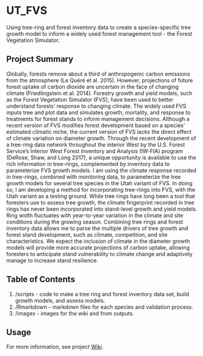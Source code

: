 # UT_FVS
Using tree-ring and forest inventory data to create a species-specific tree growth model to inform a widely used forest management tool - the Forest Vegetation Simulator.

## Project Summary

Globally, forests remove about a third of anthropogenic carbon emissions from the atmosphere (Le Quéré et al. 2015). However, projections of future forest uptake of carbon dioxide are uncertain in the face of changing climate (Friedlingstein et al. 2014). Forestry growth and yield models, such as the Forest Vegetation Simulator (FVS), have been used to better understand forests’ response to changing climate. The widely used FVS inputs tree and plot data and simulates growth, mortality, and response to treatments for forest stands to inform management decisions. Although a recent version of FVS modifies forest development based on a species’ estimated climatic niche, the current version of FVS lacks the direct effect of climate variation on diameter growth. Through the recent development of a tree-ring data network throughout the interior West by the U.S. Forest Service’s Interior West Forest Inventory and Analysis (IW-FIA) program (DeRose, Shaw, and Long 2017), a unique opportunity is available to use the rich information in tree-rings, complemented by inventory data to parameterize FVS growth models. I am using the climate response recorded in tree-rings, combined with monitoring data, to parameterize the tree growth models for several tree species in the Utah variant of FVS. In doing so, I am developing a method for incorporating tree-rings into FVS, with the Utah variant as a testing ground. While tree rings have long been a tool that foresters use to assess tree growth, the climate fingerprint recorded in tree rings has never been incorporated into stand-level growth and yield models. Ring width fluctuates with year-to-year variation in the climate and site conditions during the growing season. Combining tree rings and forest inventory data allows me to parse the multiple drivers of tree growth and forest stand development, such as climate, competition, and site characteristics. We expect the inclusion of climate in the diameter growth models will provide more accurate projections of carbon uptake, allowing foresters to anticipate stand vulnerability to climate change and adaptively manage to increase stand resilience.

## Table of Contents

1. /scripts - code to make a tree ring and forest inventory data set, build growth models, and assess models.
2. /Rmarkdown - markdown files for each species and validation process.
3. /images - images for the wiki and from outputs.

## Usage

For more information, see project [Wiki](https://github.com/clgiebink/UT_FVS/wiki). 
